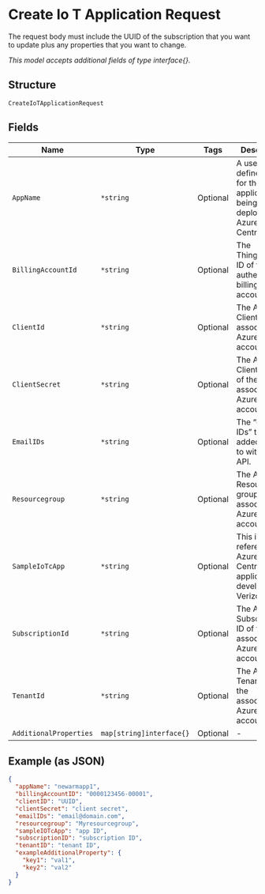 
# Create Io T Application Request

The request body must include the UUID of the subscription that you want to update plus any properties that you want to change.

*This model accepts additional fields of type interface{}.*

## Structure

`CreateIoTApplicationRequest`

## Fields

| Name | Type | Tags | Description |
|  --- | --- | --- | --- |
| `AppName` | `*string` | Optional | A user defined name for the application being deployed in Azure IoT Central. |
| `BillingAccountId` | `*string` | Optional | The ThingSpace ID of the authenticating billing account |
| `ClientId` | `*string` | Optional | The Azure ClientID of the associated Azure target account |
| `ClientSecret` | `*string` | Optional | The Azure Client Secret of the associated Azure target account |
| `EmailIDs` | `*string` | Optional | The “email IDs” to be added to/sent to with this API. |
| `Resourcegroup` | `*string` | Optional | The Azure Resource group of the associated Azure target account |
| `SampleIoTcApp` | `*string` | Optional | This is the reference Azure IoT Central application developed by Verizon. |
| `SubscriptionId` | `*string` | Optional | The Azure Subscription ID of the associated Azure target account |
| `TenantId` | `*string` | Optional | The Azure Tenant ID of the associated Azure target account |
| `AdditionalProperties` | `map[string]interface{}` | Optional | - |

## Example (as JSON)

```json
{
  "appName": "newarmapp1",
  "billingAccountID": "0000123456-00001",
  "clientID": "UUID",
  "clientSecret": "client secret",
  "emailIDs": "email@domain.com",
  "resourcegroup": "Myresourcegroup",
  "sampleIOTcApp": "app ID",
  "subscriptionID": "subscription ID",
  "tenantID": "tenant ID",
  "exampleAdditionalProperty": {
    "key1": "val1",
    "key2": "val2"
  }
}
```

